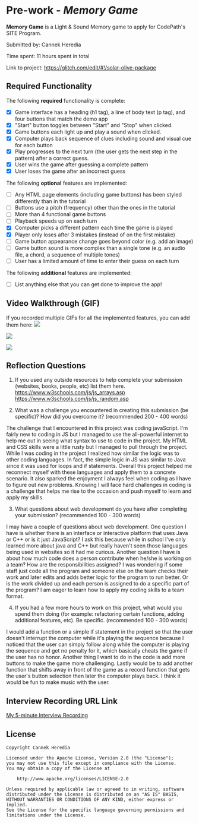 # Pre-work - *Memory Game*

**Memory Game** is a Light & Sound Memory game to apply for CodePath's SITE Program. 

Submitted by: Cannek Heredia

Time spent: 11 hours spent in total

Link to project: https://glitch.com/edit/#!/solar-olive-package

## Required Functionality

The following **required** functionality is complete:

* [x] Game interface has a heading (h1 tag), a line of body text (p tag), and four buttons that match the demo app
* [x] "Start" button toggles between "Start" and "Stop" when clicked. 
* [x] Game buttons each light up and play a sound when clicked. 
* [x] Computer plays back sequence of clues including sound and visual cue for each button
* [x] Play progresses to the next turn (the user gets the next step in the pattern) after a correct guess. 
* [x] User wins the game after guessing a complete pattern
* [x] User loses the game after an incorrect guess

The following **optional** features are implemented:

* [ ] Any HTML page elements (including game buttons) has been styled differently than in the tutorial
* [ ] Buttons use a pitch (frequency) other than the ones in the tutorial
* [ ] More than 4 functional game buttons
* [ ] Playback speeds up on each turn
* [x] Computer picks a different pattern each time the game is played
* [x] Player only loses after 3 mistakes (instead of on the first mistake)
* [ ] Game button appearance change goes beyond color (e.g. add an image)
* [ ] Game button sound is more complex than a single tone (e.g. an audio file, a chord, a sequence of multiple tones)
* [ ] User has a limited amount of time to enter their guess on each turn

The following **additional** features are implemented:

- [ ] List anything else that you can get done to improve the app!

## Video Walkthrough (GIF)

If you recorded multiple GIFs for all the implemented features, you can add them here:
![](https://i.imgur.com/i1Vtl6P.gif)

![](https://i.imgur.com/ks8s6JK.gif)

![](https://i.imgur.com/NiCvYmB.gif)


## Reflection Questions
1. If you used any outside resources to help complete your submission (websites, books, people, etc) list them here. 
https://www.w3schools.com/js/js_arrays.asp
https://www.w3schools.com/js/js_random.asp

2. What was a challenge you encountered in creating this submission (be specific)? How did you overcome it? (recommended 200 - 400 words) 

The challenge that I encountered in this project was coding javaScript. I'm fairly new to coding in JS but I managed to use the all-powerful internet to help me out in seeing what syntax to use to code in the project. My HTML and CSS skills were a little rusty but I managed to pull through the project.   While I was coding in the project I realized how similar the logic was to other coding languages. In fact, the simple logic in JS was similar to Java since it was used for loops and if statements. Overall this project helped me reconnect myself with these languages and apply them to a concrete scenario. It also sparked the enjoyment I always feel when coding as I have to figure out new problems. Knowing I will face hard challenges in coding is a challenge that helps me rise to the occasion and push myself to learn and apply my skills. 

3. What questions about web development do you have after completing your submission? (recommended 100 - 300 words) 

I may have a couple of questions about web development. One question I have is whether there is an interface or interactive platform that uses Java or C++ or is it just JavaScript? I ask this because while in school I’ve only learned more about java and C++ but really haven't seen those languages being used in websites so it had me curious. Another question I have is about how much code does a person contribute when he/she is working on a team? How are the responsibilities assigned? I was wondering if some staff just code all the program and someone else on the team checks their work and later edits and adds better logic for the program to run better. Or is the work divided up and each person is assigned to do a specific part of the program? I am eager to learn how to apply my coding skills to a team format.

4. If you had a few more hours to work on this project, what would you spend them doing (for example: refactoring certain functions, adding additional features, etc). Be specific. (recommended 100 - 300 words) 

I would add a function or a simple if statement in the project so that the user doesn't interrupt the computer while it's playing the sequence because I noticed that the user can simply follow along while the computer is playing the sequence and get no penalty for it, which basically cheats the game if the user has no honor. Another thing I want to do in the code is add more buttons to make the game more challenging. Lastly would be to add another function that shifts away in front of the game as a record function that gets the user's button selection then later the computer plays back. I think it would be fun to make music with the user.



## Interview Recording URL Link

[My 5-minute Interview Recording](https://streamable.com/e6v1kb)


## License

    Copyright Cannek Heredia

    Licensed under the Apache License, Version 2.0 (the "License");
    you may not use this file except in compliance with the License.
    You may obtain a copy of the License at

        http://www.apache.org/licenses/LICENSE-2.0

    Unless required by applicable law or agreed to in writing, software
    distributed under the License is distributed on an "AS IS" BASIS,
    WITHOUT WARRANTIES OR CONDITIONS OF ANY KIND, either express or implied.
    See the License for the specific language governing permissions and
    limitations under the License.